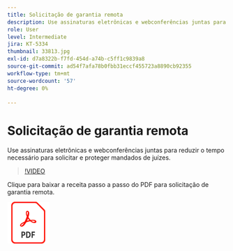 ```yaml
---
title: Solicitação de garantia remota
description: Use assinaturas eletrônicas e webconferências juntas para reduzir o tempo necessário para solicitar e proteger garantias de juízes
role: User
level: Intermediate
jira: KT-5334
thumbnail: 33813.jpg
exl-id: d7a8322b-f7fd-454d-a74b-c5ff1c9839a8
source-git-commit: ad54f7afa78b0fbb31eccf455723a8890cb92355
workflow-type: tm+mt
source-wordcount: '57'
ht-degree: 0%

---
```


# Solicitação de garantia remota

Use assinaturas eletrônicas e webconferências juntas para reduzir o tempo necessário para solicitar e proteger mandados de juízes.

>[!VIDEO](https://video.tv.adobe.com/v/33813?quality=12&learn=on&hidetitle=true)

Clique para baixar a receita passo a passo do PDF para solicitação de garantia remota.

[![Baixar a Receita PDF](../assets/acrobat_PDF_96.png)](../assets/UseCaseRecipe-EN-Remote-Warrant-Request.pdf)
